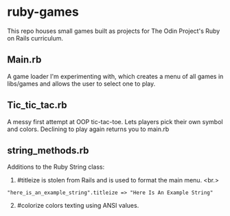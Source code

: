 # ruby-games
This repo houses small games built as projects for The Odin Project's Ruby on Rails curriculum.

## Main.rb

A game loader I'm experimenting with, which creates a menu of all games in libs/games and allows the user to select one to play.

## Tic_tic_tac.rb

A messy first attempt at OOP tic-tac-toe. Lets players pick their own symbol and colors. Declining to play again returns you to main.rb

## string_methods.rb

Additions to the Ruby String class:

1. #titleize is stolen from Rails and is used to format the main menu. <br.>
```
"here_is_an_example_string".titleize => "Here Is An Example String"
```
2. #colorize colors texting using ANSI values. 
